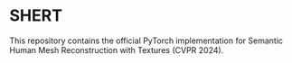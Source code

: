 # SHERT
This repository contains the official PyTorch implementation for Semantic Human Mesh Reconstruction with Textures (CVPR 2024).

